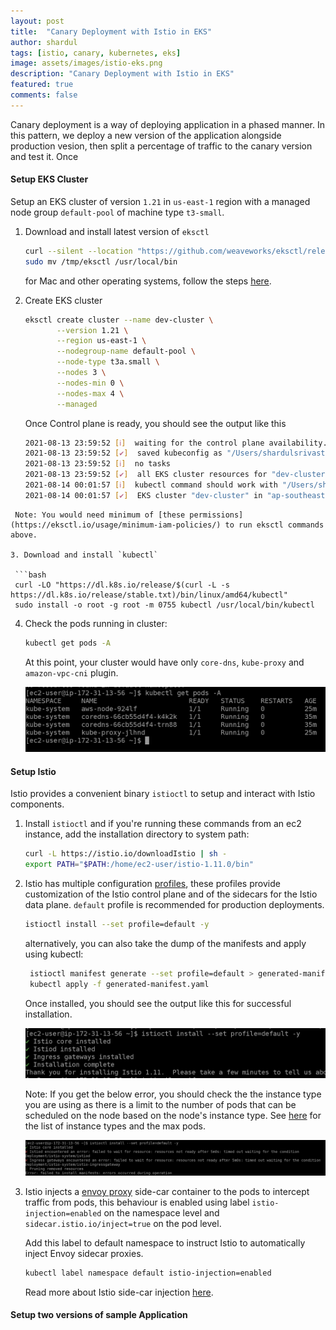 ```yaml
---
layout: post
title:  "Canary Deployment with Istio in EKS"
author: shardul
tags: [istio, canary, kubernetes, eks]
image: assets/images/istio-eks.png
description: "Canary Deployment with Istio in EKS"
featured: true
comments: false
---
```


Canary deployment is a way of deploying application in a phased manner. In this pattern, we deploy a new version of the application alongside production vesion, then split a percentage of traffic to the canary version and test it.
Once 



#### Setup EKS Cluster

Setup an EKS cluster of version `1.21` in `us-east-1` region with a managed node group `default-pool` of machine type `t3-small`. 

1. Download and install latest version of `eksctl`

   ```bash
   curl --silent --location "https://github.com/weaveworks/eksctl/releases/latest/download/eksctl_$(uname -s)_amd64.tar.gz" | tar xz -C /tmp
   sudo mv /tmp/eksctl /usr/local/bin
   ```
   for Mac and other operating systems, follow the steps [here](https://eksctl.io/introduction/#installation).


2. Create EKS cluster
   ```bash
   eksctl create cluster --name dev-cluster \
          --version 1.21 \
          --region us-east-1 \
          --nodegroup-name default-pool \
          --node-type t3a.small \
          --nodes 3 \
          --nodes-min 0 \
          --nodes-max 4 \
          --managed
   ```
   Once Control plane is ready, you should see the output like this 

   ```bash
   2021-08-13 23:59:52 [ℹ]  waiting for the control plane availability...
   2021-08-13 23:59:52 [✔]  saved kubeconfig as "/Users/shardulsrivastava/.kube/config"
   2021-08-13 23:59:52 [ℹ]  no tasks
   2021-08-13 23:59:52 [✔]  all EKS cluster resources for "dev-cluster" have been created
   2021-08-14 00:01:57 [ℹ]  kubectl command should work with "/Users/shardulsrivastava/.kube/config", try 'kubectl get nodes'
   2021-08-14 00:01:57 [✔]  EKS cluster "dev-cluster" in "ap-southeast-1" region is ready
  ```
   Note: You would need minimum of [these permissions](https://eksctl.io/usage/minimum-iam-policies/) to run eksctl commands above.

3. Download and install `kubectl`

   ```bash
   curl -LO "https://dl.k8s.io/release/$(curl -L -s https://dl.k8s.io/release/stable.txt)/bin/linux/amd64/kubectl"
   sudo install -o root -g root -m 0755 kubectl /usr/local/bin/kubectl
   ```

4. Check the pods running in cluster:
   
   ```bash
   kubectl get pods -A
   ```

   At this point, your cluster would have only `core-dns`, `kube-proxy` and `amazon-vpc-cni` plugin.

   ![eks-cluster](/assets/images/eks-cluster.png)


#### Setup Istio

Istio provides a convenient binary `istioctl` to setup and interact with Istio components.

1. Install `istioctl` and if you're running these commands from an ec2 instance, add the installation directory to system path:

   ```bash
   curl -L https://istio.io/downloadIstio | sh -
   export PATH="$PATH:/home/ec2-user/istio-1.11.0/bin"
   ```

2. Istio has multiple configuration [profiles](https://istio.io/latest/docs/setup/additional-setup/config-profiles/), these profiles provide customization of the Istio control plane and of the sidecars for the Istio data plane.
   `default` profile is recommended for production deployments.

   ```bash
   istioctl install --set profile=default -y
   ```

   alternatively, you can also take the dump of the manifests and apply using kubectl:

   ```bash
    istioctl manifest generate --set profile=default > generated-manifest.yaml
    kubectl apply -f generated-manifest.yaml
   ```

   Once installed, you should see the output like this for successful installation.

   ![istioctl-output](/assets/images/istioctl-output.png)


   Note: If you get the below error, you should check the the instance type you are using as there is a limit to the number of pods that can be scheduled on the node based on the node's instance type. See [here](https://github.com/awslabs/amazon-eks-ami/blob/master/files/eni-max-pods.txt) for the list of instance types and the max pods.

   ![istioctl-error](/assets/images/istioctl-error.png)

3. Istio injects a [envoy proxy](https://github.com/envoyproxy/envoy) side-car container to the pods to intercept traffic from pods, this behaviour is enabled using label `istio-injection=enabled` on the namespace level and `sidecar.istio.io/inject=true` on the pod level.

   Add this label to default namespace to instruct Istio to automatically inject Envoy sidecar proxies.

   ```bash
   kubectl label namespace default istio-injection=enabled
   ```

   Read more about Istio side-car injection [here](https://istio.io/latest/docs/setup/additional-setup/sidecar-injection/).

#### Setup two versions of sample Application




